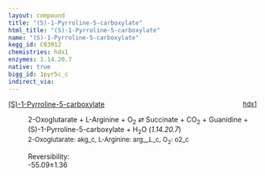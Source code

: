 ```yaml
---
layout: compound
title: "(S)-1-Pyrroline-5-carboxylate"
html_title: "(S)-1-Pyrroline-5-carboxylate"
name: "(S)-1-Pyrroline-5-carboxylate"
kegg_id: C03912
chemistries: hdx1
enzymes: 1.14.20.7
native: true
bigg_id: 1pyr5c_c
indirect_via: 
---
```

<dl><dt class='rs-product'><a href='/compounds/C03912' class='link-dark' data-bs-toggle='tooltip' data-bs-html='true' data-bs-title='KEGG: C03912'>(S)-1-Pyrroline-5-carboxylate</a><span style='float: right; max-width: 40%'><a href='/chemistries/hdx1' class='link-dark opacity-50' style='font-size: small; word-wrap: anywhere;'>hdx1</a></span></dt><dd><p>2-Oxoglutarate + L-Arginine + O<sub>2</sub> &#8644; Succinate + CO<sub>2</sub> + Guanidine + (S)-1-Pyrroline-5-carboxylate + H<sub>2</sub>O (<i>1.14.20.7</i>)<br /><span style='font-size: small;'><span data-bs-toggle='tooltip' data-bs-html='true' data-bs-title='KEGG: C00026'>2-Oxoglutarate</span>: akg_c, <span data-bs-toggle='tooltip' data-bs-html='true' data-bs-title='KEGG: C00062'>L-Arginine</span>: arg__L_c, <span data-bs-toggle='tooltip' data-bs-html='true' data-bs-title='KEGG: C00007'>O<sub>2</sub></span>: o2_c</span><br /><div class="reversibility_info">Reversibility: <div class="progress" style="flex-direction: row-reverse;"><div class="progress-bar bg-success" role="progressbar" style="width: 550.91%" aria-valuenow="-55.090884409220834" aria-valuemin="0" aria-valuemax="10"></div></div><span>-55.09&plusmn;1.36</span><div class="progress"><div class="progress-bar bg-danger" role="progressbar" style="width: 0%" aria-valuenow="-55.090884409220834" aria-valuemin="0" aria-valuemax="10"></div></div></div></p><dl></dl></dd></dl>